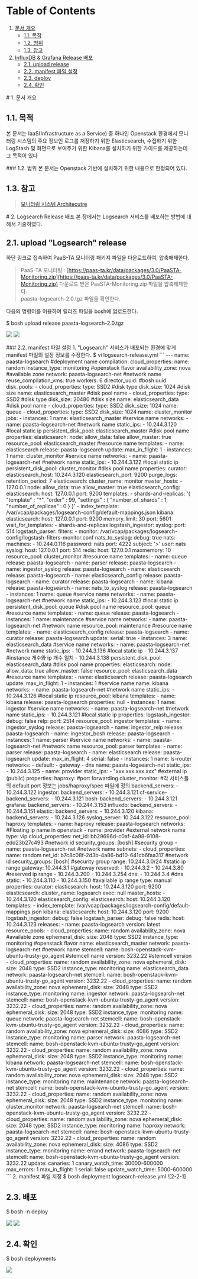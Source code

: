 # Table of Contents

1. [문서 개요](paas-ta-logsearch-openstack.md#1)
   * [1.1. 목적](paas-ta-logsearch-openstack.md#2)
   * [1.2. 범위](paas-ta-logsearch-openstack.md#3)
   * [1.3. 참고](paas-ta-logsearch-openstack.md#4)
2. [InfluxDB & Grafana Release 배포](paas-ta-logsearch-openstack.md#5)
   * [2.1.  upload release](paas-ta-logsearch-openstack.md#6)
   * [2.2.  manifest 파일 설정](paas-ta-logsearch-openstack.md#7)
   * [2.3.  deploy](paas-ta-logsearch-openstack.md#8)
   * [2.4.  확인](paas-ta-logsearch-openstack.md#9)

 \# 1. 문서 개요

## 1.1. 목적

본 문서는 IaaS\(Infrastructure as a Service\) 중 하나인 Openstack 환경에서 모니터링 시스템의 주요 정보인 로그를 저장하기 위한 Elasticsearch, 수집하기 위한 LogStash 및 화면으로 보여주기 위한 Kibana를 설치하기 위한 가이드를 제공하는데 그 목적이 있다

 \#\#\# 1.2. 범위 본 문서는 Openstack 기반에 설치하기 위한 내용으로 한정되어 있다.

## 1.3. 참고

> [모니터링 시스템 Architecutre](https://github.com/PaaS-TA/Guide-3.0-Penne-/blob/master/Install-Guide/monitoring/PaaS-TA%20%EB%AA%A8%EB%8B%88%ED%84%B0%EB%A7%81%20%EC%8B%9C%EC%8A%A4%ED%85%9C%20%EC%84%A4%EC%B9%98%EA%B0%80%EC%9D%B4%EB%93%9C.md)

 \# 2. Logsearch Release 배포 본 장에서는 Logsearch 서비스를 배포하는 방법에 대해서 기술하였다.

## 2.1.  upload "Logsearch" release

하단 링크로 접속하여 PaaS-TA 모니터링 패키지 파일을 다운로드하여, 압축해제한다.

> PaaS-TA 모니터링 : [https://paas-ta.kr/data/packages/3.0/PaaSTA-Monitoring.zip](https://paas-ta.kr/data/packages/3.0/PaaSTA-Monitoring.zip) 다운로드 받은 PaaSTA-Monitoring.zip 파일을 압축해제한다.   
>  paasta-logsearch-2.0.tgz 파일을 확인한다.

다음의 명령어를 이용하여 릴리즈 파일을 bosh에 업로드한다.

$ bosh upload release paasta-logsearch-2.0.tgz

![](../../../.gitbook/assets/2-1-1%20%2833%29.png) ![](../../../.gitbook/assets/2-1-2%20%2820%29.png)

 \#\#\# 2.2. manifest 파일 설정 1. "Logsearch" 서비스가 배포되는 환경에 맞게 manifest 파일의 설정 정보를 수정한다. $ vi logsearch-release.yml \`\`\` --- name: paasta-logsearch \#deployment name compilation: cloud\_properties: name: random instance\_type: monitoring \#openstack flavor availability\_zone: nova \#available zone network: paasta-logsearch-net \#network name reuse\_compilation\_vms: true workers: 6 director\_uuid:  \#bosh uuid disk\_pools: - cloud\_properties: type: SSD2 \#disk type disk\_size: 1024 \#disk size name: elasticsearch\_master \#disk pool name - cloud\_properties: type: SSD2 \#disk type disk\_size: 20480 \#disk size name: elasticsearch\_data \#disk pool name - cloud\_properties: type: SSD2 disk\_size: 1024 name: queue - cloud\_properties: type: SSD2 disk\_size: 1024 name: cluster\_monitor jobs: - instances: 1 name: elasticsearch\_master \#service name networks: - name: paasta-logsearch-net \#network name static\_ips: - 10.244.3.120 \#local static ip persistent\_disk\_pool: elasticsearch\_master \#disk pool name properties: elasticsearch: node: allow\_data: false allow\_master: true resource\_pool: elasticsearch\_master \#resource name templates: - name: elasticsearch release: paasta-logsearch update: max\_in\_flight: 1 - instances: 1 name: cluster\_monitor \#service name networks: - name: paasta-logsearch-net \#network name static\_ips: - 10.244.3.122 \#local static ip persistent\_disk\_pool: cluster\_monitor \#disk pool name properties: curator: elasticsearch\_host: 10.244.3.120 elasticsearch\_port: 9200 purge\_logs: retention\_period: 7 elasticsearch: cluster\_name: monitor master\_hosts: - 127.0.0.1 node: allow\_data: true allow\_master: true elasticsearch\_config: elasticsearch: host: 127.0.0.1 port: 9200 templates: - shards-and-replicas: '{ "template" : "\*", "order" : 99, "settings" : { "number\_of\_shards" : 1, "number\_of\_replicas" : 0 } }' - index\_template: /var/vcap/packages/logsearch-config/default-mappings.json kibana: elasticsearch: host: 127.0.0.1 port: 9200 memory\_limit: 30 port: 5601 wait\_for\_templates: - shards-and-replicas logstash\_ingestor: syslog: port: 514 logstash\_parser: filters: - monitor: /var/vcap/packages/logsearch-config/logstash-filters-monitor.conf nats\_to\_syslog: debug: true nats: machines: - 10.244.0.116 password: nats port: 4222 subject: '&gt;' user: nats syslog: host: 127.0.0.1 port: 514 redis: host: 127.0.0.1 maxmemory: 10 resource\_pool: cluster\_monitor \#resource name templates: - name: queue release: paasta-logsearch - name: parser release: paasta-logsearch - name: ingestor\_syslog release: paasta-logsearch - name: elasticsearch release: paasta-logsearch - name: elasticsearch\_config release: paasta-logsearch - name: curator release: paasta-logsearch - name: kibana release: paasta-logsearch - name: nats\_to\_syslog release: paasta-logsearch - instances: 1 name: queue \#service name networks: - name: paasta-logsearch-net \#network name static\_ips: - 10.244.3.123 \#local static ip persistent\_disk\_pool: queue \#disk pool name resource\_pool: queue \#resource name templates: - name: queue release: paasta-logsearch - instances: 1 name: maintenance \#service name networks: - name: paasta-logsearch-net \#network name resource\_pool: maintenance \#resource name templates: - name: elasticsearch\_config release: paasta-logsearch - name: curator release: paasta-logsearch update: serial: true - instances: 3 name: elasticsearch\_data \#service name networks: - name: paasta-logsearch-net \#network name static\_ips: - 10.244.3.136 \#local static ip - 10.244.3.137 \#instance 개수와 ip 개수 일치 - 10.244.3.138 persistent\_disk\_pool: elasticsearch\_data \#disk pool name properties: elasticsearch: node: allow\_data: true allow\_master: false resource\_pool: elasticsearch\_data \#resource name templates: - name: elasticsearch release: paasta-logsearch update: max\_in\_flight: 1 - instances: 1 \#service name name: kibana networks: - name: paasta-logsearch-net \#network name static\_ips: - 10.244.3.126 \#local static ip resource\_pool: kibana templates: - name: kibana release: paasta-logsearch properties: null - instances: 1 name: ingestor \#service name networks: - name: paasta-logsearch-net \#network name static\_ips: - 10.244.3.121 \#local static ip properties: logstash\_ingestor: debug: false relp: port: 2514 resource\_pool: ingestor templates: - name: ingestor\_syslog release: paasta-logsearch - name: ingestor\_relp release: paasta-logsearch - name: ingestor\_bosh release: paasta-logsearch - instances: 1 name: parser \#service name networks: - name: paasta-logsearch-net \#network name resource\_pool: parser templates: - name: parser release: paasta-logsearch - name: elasticsearch release: paasta-logsearch update: max\_in\_flight: 4 serial: false - instances: 1 name: ls-router networks: - default: - gateway - dns name: paasta-logsearch-net static\_ips: - 10.244.3.125 - name: provider static\_ips: - "xxx.xxx.xxx.xxx" \#external ip \(public\) properties: haproxy: \#port forwarding cluster\_monitor: \#각 서비스들의 default port 정보는 jobs/haproxy/spec 파일에 정의 backend\_servers: - 10.244.3.122 ingestor: backend\_servers: - 10.244.3.121 cf-service-backend\_servers: - 10.244.3.121 bosh-backend\_servers: - 10.244.3.121 grafana: backend\_servers: - 10.244.3.153 influxdb: backend\_servers: - 10.244.3.151 elastic: backend\_servers: - 10.244.3.120 kibana: backend\_servers: - 10.244.3.126 syslog\_server: 10.244.3.122 resource\_pool: haproxy templates: - name: haproxy release: paasta-logsearch networks: \#Floating ip name in openstack - name: provider \#external network name type: vip cloud\_properties: net\_id: bb29696d-c0af-4a98-9108-edd23b27c493 \#network id security\_groups: \[bosh\] \#security group - name: paasta-logsearch-net \#network name subnets: - cloud\_properties: name: random net\_id: b7c8c08f-2d3b-4a86-bd10-641cb6faa317 \#network id security\_groups: \[bosh\] \#security group range: 10.244.3.0/24 \#static ip range gateway: 10.244.3.1 \#gateway reserved: - 10.244.3.2 - 10.244.3.80 \#reserved ip range - 10.244.3.200 - 10.244.3.254 dns: - 10.244.3.4 \#dns static: - 10.244.3.110 - 10.244.3.150 \#available ip range type: manual properties: curator: elasticsearch: host: 10.244.3.120 port: 9200 elasticsearch: cluster\_name: logsearch exec: null master\_hosts: - 10.244.3.120 elasticsearch\_config: elasticsearch: host: 10.244.3.120 templates: - index\_template: /var/vcap/packages/logsearch-config/default-mappings.json kibana: elasticsearch: host: 10.244.3.120 port: 9200 logstash\_ingestor: debug: false logstash\_parser: debug: false redis: host: 10.244.3.123 releases: - name: paasta-logsearch version: latest resource\_pools: - cloud\_properties: name: random availability\_zone: nova \#available zone ephemeral\_disk: size: 2048 type: SSD2 instance\_type: monitoring \#openstack flavor name: elasticsearch\_master network: paasta-logsearch-net \#network name stemcell: name: bosh-openstack-kvm-ubuntu-trusty-go\_agent \#stemcell name version: 3232.22 \#stemcell version - cloud\_properties: name: random availability\_zone: nova ephemeral\_disk: size: 2048 type: SSD2 instance\_type: monitoring name: elasticsearch\_data network: paasta-logsearch-net stemcell: name: bosh-openstack-kvm-ubuntu-trusty-go\_agent version: 3232.22 - cloud\_properties: name: random availability\_zone: nova ephemeral\_disk: size: 2048 type: SSD2 instance\_type: monitoring name: ingestor network: paasta-logsearch-net stemcell: name: bosh-openstack-kvm-ubuntu-trusty-go\_agent version: 3232.22 - cloud\_properties: name: random availability\_zone: nova ephemeral\_disk: size: 2048 type: SSD2 instance\_type: monitoring name: queue network: paasta-logsearch-net stemcell: name: bosh-openstack-kvm-ubuntu-trusty-go\_agent version: 3232.22 - cloud\_properties: name: random availability\_zone: nova ephemeral\_disk: size: 4086 type: SSD2 instance\_type: monitoring name: parser network: paasta-logsearch-net stemcell: name: bosh-openstack-kvm-ubuntu-trusty-go\_agent version: 3232.22 - cloud\_properties: name: random availability\_zone: nova ephemeral\_disk: size: 2048 type: SSD2 instance\_type: monitoring name: kibana network: paasta-logsearch-net stemcell: name: bosh-openstack-kvm-ubuntu-trusty-go\_agent version: 3232.22 - cloud\_properties: name: random availability\_zone: nova ephemeral\_disk: size: 2048 type: SSD2 instance\_type: monitoring name: maintenance network: paasta-logsearch-net stemcell: name: bosh-openstack-kvm-ubuntu-trusty-go\_agent version: 3232.22 - cloud\_properties: name: random availability\_zone: nova ephemeral\_disk: size: 2048 type: SSD2 instance\_type: monitoring name: cluster\_monitor network: paasta-logsearch-net stemcell: name: bosh-openstack-kvm-ubuntu-trusty-go\_agent version: 3232.22 - cloud\_properties: name: random availability\_zone: nova ephemeral\_disk: size: 2048 type: SSD2 instance\_type: monitoring name: haproxy network: paasta-logsearch-net stemcell: name: bosh-openstack-kvm-ubuntu-trusty-go\_agent version: 3232.22 - cloud\_properties: name: random availability\_zone: nova ephemeral\_disk: size: 4086 type: SSD2 instance\_type: monitoring name: errand network: paasta-logsearch-net stemcell: name: bosh-openstack-kvm-ubuntu-trusty-go\_agent version: 3232.22 update: canaries: 1 canary\_watch\_time: 30000-600000 max\_errors: 1 max\_in\_flight: 1 serial: false update\_watch\_time: 5000-600000 \`\`\` 2. manifest 파일 지정 $ bosh deployment logsearch-release.yml !\[2-2-1\]

## 2.3.  배포

$ bosh -n deploy

![](../../../.gitbook/assets/2-3-1%20%2836%29.png) ![](../../../.gitbook/assets/2-3-2%20%2820%29.png)

## 2.4.  확인

$ bosh deployments

![](../../../.gitbook/assets/2-4-1%20%2821%29.png)

